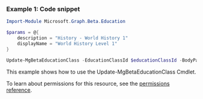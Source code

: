 ### Example 1: Code snippet

```powershellImport-Module Microsoft.Graph.Beta.Education

$params = @{
	description = "History - World History 1"
	displayName = "World History Level 1"
}

Update-MgBetaEducationClass -EducationClassId $educationClassId -BodyParameter $params
```
This example shows how to use the Update-MgBetaEducationClass Cmdlet.
To learn about permissions for this resource, see the [permissions reference](/graph/permissions-reference).

